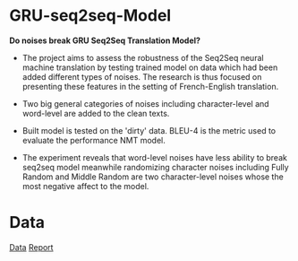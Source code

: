 # GRU-seq2seq-Model
**Do noises break GRU Seq2Seq Translation Model?**

- The project aims to assess the robustness of the Seq2Seq neural machine translation by testing trained model on data which had been added different types of noises. The research is thus focused on presenting these features in the setting of French-English translation. 

- Two big general categories of noises including character-level and word-level are added to the clean texts. 

- Built model is tested on the 'dirty' data. BLEU-4 is the metric used to evaluate the performance NMT model. 

- The experiment reveals that word-level noises have less ability to break seq2seq model meanwhile randomizing character noises including Fully Random and Middle Random are two character-level noises whose the most negative affect to the model.  
# Data
[Data](https://drive.google.com/drive/folders/1RItIHESxFAYdWY2DQ-kmnRz2soOQh7zE?usp=sharing)
[Report](https://github.com/jyanqa/GRU-seq2seq-Model/blob/main/final/Noises_and_Seq2seqRNN_NMT.pdf)
